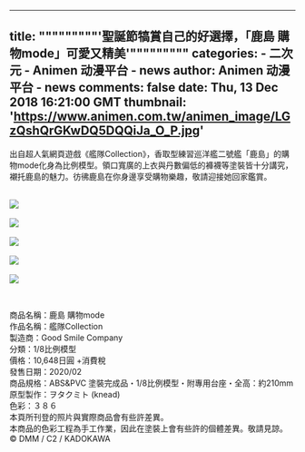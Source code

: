 
---
title: """""""""'聖誕節犒賞自己的好選擇，「鹿島 購物mode」可愛又精美'"""""""""
categories: 
    - 二次元
    - Animen 动漫平台 - news
author: Animen 动漫平台 - news
comments: false
date: Thu, 13 Dec 2018 16:21:00 GMT
thumbnail: 'https://www.animen.com.tw/animen_image/LGzQshQrGKwDQ5DQQiJa_O_P.jpg'
---

<div>   
<p>出自超人氣網頁遊戲《艦隊Collection》，香取型練習巡洋艦二號艦「鹿島」的購物mode化身為比例模型。領口寬廣的上衣與丹數偏低的褲襪等塗裝皆十分講究，襯托鹿島的魅力。彷彿鹿島在你身邊享受購物樂趣，敬請迎接她回家鑑賞。</p>
<br><img src="https://www.animen.com.tw/animen_image/LGzQshQrGKwDQ5DQQiJa_O_P.jpg" referrerpolicy="no-referrer"><br><br><img src="https://www.animen.com.tw/animen_image/ULrI6407ax5WfuDrHV7n_O_R.jpg" referrerpolicy="no-referrer"><br><br><img src="https://www.animen.com.tw/animen_image/y7tbWN4MsU1Ju5PIqEKC_O_G.jpg" referrerpolicy="no-referrer"><br><br><img src="https://www.animen.com.tw/animen_image/1Bd7OaO9INfspkJLqZZz_O_R.jpg" referrerpolicy="no-referrer"><br><br><img src="https://www.animen.com.tw/animen_image/VxgPpuIObubf5uVlQInP_O_G.jpg" referrerpolicy="no-referrer"><br><p> </p>

<p>商品名稱：鹿島 購物mode<br>
作品名稱：艦隊Collection<br>
製造商：Good Smile Company<br>
分類：1/8比例模型<br>
價格：10,648日圓 +消費稅<br>
發售日期：2020/02<br>
商品規格：ABS&PVC 塗裝完成品・1/8比例模型・附專用台座・全高：約210mm<br>
原型製作：ヲタクミト (knead)<br>
色彩：３８６<br>
本頁所刊登的照片與實際商品會有些許差異。<br>
本商品的色彩工程為手工作業，因此在塗裝上會有些許的個體差異。敬請見諒。<br>
© DMM / C2 / KADOKAWA</p>

<p> </p>
  
</div>
            